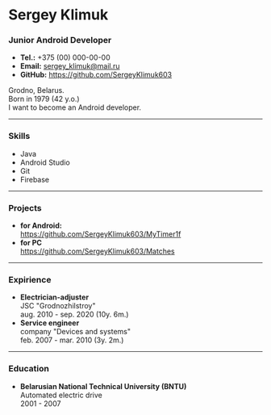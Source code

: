 # Sergey Klimuk
### Junior Android Developer
* __Tel.:__ +375 (00) 000-00-00 
* __Email:__ sergey_klimuk@mail.ru
* __GitHub:__ https://github.com/SergeyKlimuk603   
  
 Grodno, Belarus.  
 Born in 1979 (42 y.o.)  
 I want to become an Android developer.
 
---
### __Skills__
* Java
* Android Studio
* Git
* Firebase

---
### Projects
* __for Android:__  
https://github.com/SergeyKlimuk603/MyTimer1f
* __for PC__  
https://github.com/SergeyKlimuk603/Matches

---
### Expirience  
* __Electrician-adjuster__  
JSC "Grodnozhilstroy"  
aug. 2010 - sep. 2020 (10y. 6m.)  
* __Service engineer__  
company "Devices and systems"  
feb. 2007 - mar. 2010 (3y. 2m.)  

---
### Education  
* __Belarusian National Technical University (BNTU)__  
Automated electric drive  
2001 - 2007  
